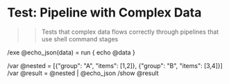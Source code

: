 # Test: Pipeline with Complex Data

>> Tests that complex data flows correctly through pipelines
>> that use shell command stages

/exe @echo_json(data) = run { echo @data }

/var @nested = [{"group": "A", "items": [1,2]}, {"group": "B", "items": [3,4]}]
/var @result = @nested | @echo_json
/show @result
